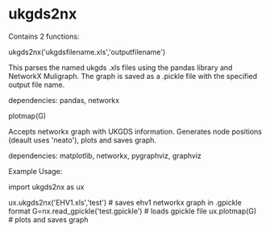 # ukgds2nx

Contains 2 functions:

ukgds2nx('ukgdsfilename.xls','outputfilename')

This parses the named ukgds .xls files using the pandas library and NetworkX Muligraph. The graph is saved as a .pickle file with the specified output file name.

dependencies: pandas, networkx

plotmap(G)

Accepts networkx graph with UKGDS information. Generates node positions (deault uses 'neato'), plots and saves graph.

dependencies: matplotlib, networkx, pygraphviz, graphviz

Example Usage:

import ukgds2nx as ux

ux.ukgds2nx('EHV1.xls','test')      # saves ehv1 networkx graph in .gpickle format
G=nx.read_gpickle('test.gpickle')   # loads gpickle file
ux.plotmap(G)                       # plots and saves graph


